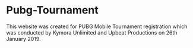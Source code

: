 # Pubg-Tournament
 
This website was created for PUBG Mobile Tournament registration which was conducted by Kymora Unlimited and Upbeat Productions on 26th January 2019.
